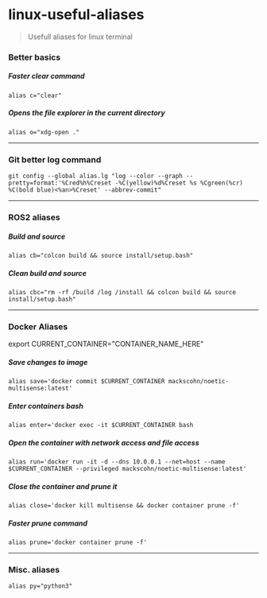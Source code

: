 # linux-useful-aliases

> Usefull aliases for linux terminal

### Better basics

##### Faster clear command

`alias c="clear"`

##### Opens the file explorer in the current directory

`alias o="xdg-open ."`


---

### Git better log command

`git config --global alias.lg "log --color --graph --pretty=format:'%Cred%h%Creset -%C(yellow)%d%Creset %s %Cgreen(%cr) %C(bold blue)<%an>%Creset' --abbrev-commit"`

---

### ROS2 aliases

##### Build and source

`alias cb="colcon build && source install/setup.bash"`

##### Clean build and source

`alias cbc="rm -rf /build /log /install && colcon build && source install/setup.bash"`

---

### Docker Aliases

export CURRENT_CONTAINER="CONTAINER_NAME_HERE"

##### Save changes to image

`alias save='docker commit $CURRENT_CONTAINER mackscohn/noetic-multisense:latest'`

##### Enter containers bash

`alias enter='docker exec -it $CURRENT_CONTAINER bash`

##### Open the container with network access and file access

`alias run='docker run -it -d --dns 10.0.0.1 --net=host --name $CURRENT_CONTAINER --privileged mackscohn/noetic-multisense:latest'`

##### Close the container and prune it

`alias close='docker kill multisense && docker container prune -f'`

##### Faster prune command

`alias prune='docker container prune -f'`

---

### Misc. aliases

`alias py="python3"`

